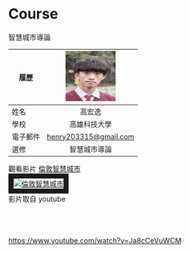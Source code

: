 # Course
智慧城市導論

|      履歷        |<img src="圖片1.jpg" width=100 height=100/>|
| ---------------- |:-----------------------------:|
| 姓名             | 高宏逸                  |
| 學校             | 高雄科技大學                  |
| 電子郵件         | henry203315@gmail.com          |
| 選修             | 智慧城市導論                  |


觀看影片
<a href="https://www.youtube.com/watch?v=Ja8cCeVuWCM" target="_blank">倫敦智慧城市</a><br>
<a href="http://www.youtube.com/watch?feature=player_embedded&v=Ja8cCeVuWCM" target="_blank"><img src="http://img.youtube.com/vi/Ja8cCeVuWCM/0.jpg" 
alt="倫敦智慧城市" width="400" height="250" border="10" /></a>
<br>影片取自 youtube

<br><br><br>
https://www.youtube.com/watch?v=Ja8cCeVuWCM
